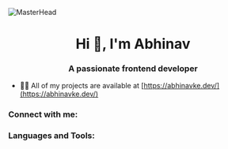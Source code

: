 ![MasterHead](https://jayamwebsolutions.com/img/website.gif)
<h1 align="center">Hi 👋, I'm Abhinav</h1>
<h3 align="center">A passionate frontend developer</h3>


- 👨‍💻 All of my projects are available at [https://abhinavke.dev/](https://abhinavke.dev/)

<h3 align="left">Connect with me:</h3>
<p align="left">
</p>

<h3 align="left">Languages and Tools:</h3>
<p align="left"> <a href="https://www.w3schools.com/css/" target="_blank" rel="noreferrer"> <img 
